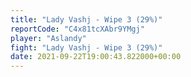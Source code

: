 ```yaml
---
title: "Lady Vashj - Wipe 3 (29%)"
reportCode: "C4x81tcXAbr9YMgj"
player: "Aslandy"
fight: "Lady Vashj - Wipe 3 (29%)"
date: 2021-09-22T19:00:43.822000+00:00
---
```

